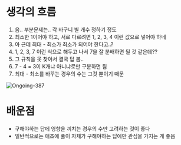 # 생각의 흐름
1. 음.. 부분문제는.. 각 바구니 별 개수 정하기 정도
2. 최소한 1이어야 하고, 서로 다르려면 1, 2, 3, 4 이런 값으로 넣어야 하네
3. 아 근데 최대 - 최소가 최소가 되어야 한다고..?
4. 1, 2, 3, 7 이런 식으로 해두고 나서 7을 잘 분배하면 될 것 같은데??
5. 그 규칙을 못 찾아서 결국 답 봄..
6. 7 - 4 = 3이 K개냐 아니냐로만 구분하면 됨
7. 최대 - 최소를 바꾸는 경우의 수는 그것 뿐이기 때문

![Ongoing-387](https://github.com/user-attachments/assets/abbfe87c-a038-47be-a775-19f4b1a6b9ef)

# 배운점
- 구해야하는 답에 영향을 끼치는 경우의 수만 고려하는 것이 좋다
- 일반적으로는 애초에 풀이 자체가 구해야하는 답에만 관심을 가지는 게 좋음
